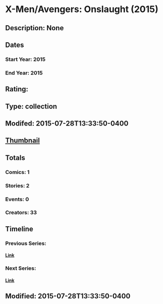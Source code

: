 # X-Men/Avengers: Onslaught (2015)
## Description: None
## Dates
### Start Year: 2015
### End Year: 2015
## Rating: 
## Type: collection
## Modifed: 2015-07-28T13:33:50-0400
## [Thumbnail](http://i.annihil.us/u/prod/marvel/i/mg/b/40/image_not_available.jpg)
## Totals
### Comics: 1
### Stories: 2
### Events: 0
### Creators: 33
## Timeline
### Previous Series: 
#### [Link]()
### Next Series: 
#### [Link]()
## Modified: 2015-07-28T13:33:50-0400
